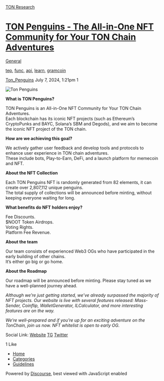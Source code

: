 [TON Research](/)

# [TON Penguins - The All-in-One NFT Community for Your TON Chain Adventures](/t/ton-penguins-the-all-in-one-nft-community-for-your-ton-chain-adventures/27949)

[General](/c/general/4) 

[tep](https://tonresear.ch/tag/tep), [func](https://tonresear.ch/tag/func), [api](https://tonresear.ch/tag/api), [learn](https://tonresear.ch/tag/learn), [gramcoin](https://tonresear.ch/tag/gramcoin)

    

[Ton\_Penguins](https://tonresear.ch/u/Ton_Penguins)   July 7, 2024, 1:21pm  1

![Ton Penguins](https://tonresear.ch/uploads/default/original/2X/7/7c223fda509f41033edf4042d89e0c772e1b175c.gif)

**What is TON Penguins?**

TON Penguins is an All-in-One NFT Community for Your TON Chain Adventures.  
Each blockchain has its iconic NFT projects (such as Ethereum’s CryptoPunks and BAYC, Solana’s SBM and Degods), and we aim to become the iconic NFT project of the TON chain.

**How are we achieving this goal?**

We actively gather user feedback and develop tools and protocols to enhance user experience in TON chain adventures.  
These include bots, Play-to-Earn, DeFi, and a launch platform for memecoin and NFT.

**About the NFT Collection**

Each TON Penguins NFT is randomly generated from 82 elements, it can create over 2,807,112 unique penguins.  
The total supply of collections will be announced before minting, without keeping everyone waiting for long.

**What benefits do NFT holders enjoy?**

Fee Discounts.  
$NOOT Token Airdrops.  
Voting Rights.  
Platform Fee Revenue.

**About the team**

Our team consists of experienced Web3 OGs who have participated in the early building of other chains.  
It’s either go big or go home.

**About the Roadmap**

Our roadmap will be announced before minting. Please stay tuned as we have a well-planned journey ahead.

_Although we’re just getting started, we’ve already surpassed the majority of NFT projects. Our website is live with several features released: Mass-Sender, Coinflip, WalletGenerator, ILCalculator, and more interesting features are on the way._

_We’re well-prepared and if you’re up for an exciting adventure on the TonChain, join us now. NFT whitelist is open to early OG._

Social Link: [Website](https://tonpenguins.org/) [TG](https://t.me/Ton_Penguins) [Twitter](https://x.com/TonPenguins)

  1 Like

*   [Home](/)
*   [Categories](/categories)
*   [Guidelines](/guidelines)

Powered by [Discourse](https://www.discourse.org), best viewed with JavaScript enabled